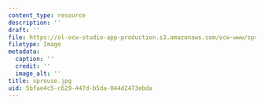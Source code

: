```yaml
---
content_type: resource
description: ''
draft: ''
file: https://ol-ocw-studio-app-production.s3.amazonaws.com/ocw-www/sprouse.jpg
filetype: Image
metadata:
  caption: ''
  credit: ''
  image_alt: ''
title: sprouse.jpg
uid: 5bfae4c5-c629-447d-b5da-044d2473ebda
---
```


